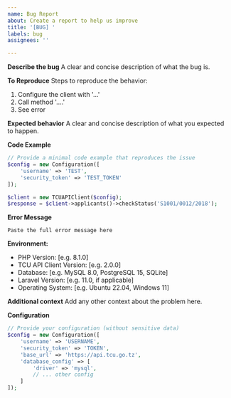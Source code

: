 ```yaml
---
name: Bug Report
about: Create a report to help us improve
title: '[BUG] '
labels: bug
assignees: ''

---
```


**Describe the bug**
A clear and concise description of what the bug is.

**To Reproduce**
Steps to reproduce the behavior:
1. Configure the client with '...'
2. Call method '....'
3. See error

**Expected behavior**
A clear and concise description of what you expected to happen.

**Code Example**
```php
// Provide a minimal code example that reproduces the issue
$config = new Configuration([
    'username' => 'TEST',
    'security_token' => 'TEST_TOKEN'
]);

$client = new TCUAPIClient($config);
$response = $client->applicants()->checkStatus('S1001/0012/2018');
```

**Error Message**
```
Paste the full error message here
```

**Environment:**
- PHP Version: [e.g. 8.1.0]
- TCU API Client Version: [e.g. 2.0.0]
- Database: [e.g. MySQL 8.0, PostgreSQL 15, SQLite]
- Laravel Version: [e.g. 11.0, if applicable]
- Operating System: [e.g. Ubuntu 22.04, Windows 11]

**Additional context**
Add any other context about the problem here.

**Configuration**
```php
// Provide your configuration (without sensitive data)
$config = new Configuration([
    'username' => 'USERNAME',
    'security_token' => 'TOKEN',
    'base_url' => 'https://api.tcu.go.tz',
    'database_config' => [
        'driver' => 'mysql',
        // ... other config
    ]
]);
```